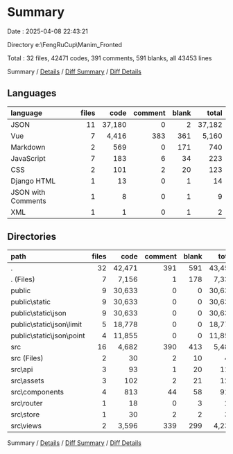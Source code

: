 # Summary

Date : 2025-04-08 22:43:21

Directory e:\\FengRuCup\\Manim_Fronted

Total : 32 files,  42471 codes, 391 comments, 591 blanks, all 43453 lines

Summary / [Details](details.md) / [Diff Summary](diff.md) / [Diff Details](diff-details.md)

## Languages
| language | files | code | comment | blank | total |
| :--- | ---: | ---: | ---: | ---: | ---: |
| JSON | 11 | 37,180 | 0 | 2 | 37,182 |
| Vue | 7 | 4,416 | 383 | 361 | 5,160 |
| Markdown | 2 | 569 | 0 | 171 | 740 |
| JavaScript | 7 | 183 | 6 | 34 | 223 |
| CSS | 2 | 101 | 2 | 20 | 123 |
| Django HTML | 1 | 13 | 0 | 1 | 14 |
| JSON with Comments | 1 | 8 | 0 | 1 | 9 |
| XML | 1 | 1 | 0 | 1 | 2 |

## Directories
| path | files | code | comment | blank | total |
| :--- | ---: | ---: | ---: | ---: | ---: |
| . | 32 | 42,471 | 391 | 591 | 43,453 |
| . (Files) | 7 | 7,156 | 1 | 178 | 7,335 |
| public | 9 | 30,633 | 0 | 0 | 30,633 |
| public\\static | 9 | 30,633 | 0 | 0 | 30,633 |
| public\\static\\json | 9 | 30,633 | 0 | 0 | 30,633 |
| public\\static\\json\\limit | 5 | 18,778 | 0 | 0 | 18,778 |
| public\\static\\json\\point | 4 | 11,855 | 0 | 0 | 11,855 |
| src | 16 | 4,682 | 390 | 413 | 5,485 |
| src (Files) | 2 | 30 | 2 | 10 | 42 |
| src\\api | 3 | 93 | 1 | 20 | 114 |
| src\\assets | 3 | 102 | 2 | 21 | 125 |
| src\\components | 4 | 813 | 44 | 58 | 915 |
| src\\router | 1 | 18 | 0 | 3 | 21 |
| src\\store | 1 | 30 | 2 | 2 | 34 |
| src\\views | 2 | 3,596 | 339 | 299 | 4,234 |

Summary / [Details](details.md) / [Diff Summary](diff.md) / [Diff Details](diff-details.md)